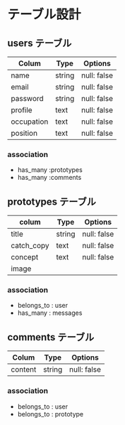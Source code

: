 # テーブル設計

## users テーブル

| Colum      | Type   | Options     |
| ---------- | ------ | ----------- |
| name       | string | null: false |
| email      | string | null: false |
| password   | string | null: false |
| profile    | text   | null: false |
| occupation | text   | null: false |
| position   | text   | null: false |

### association

- has_many :prototypes 
- has_many :comments


## prototypes テーブル

| colum      | Type   | Options     |
| ---------- | ------ | ----------- |
| title      | string | null: false |
| catch_copy | text   | null: false |
| concept    | text   | null: false |
| image      |        |             |

### association

- belongs_to : user
- has_many : messages


## comments テーブル

| Colum   | Type   | Options     |
| ------- | ------ | ----------- |
| content | string | null: false |


### association

- belongs_to : user
- belongs_to : prototype


